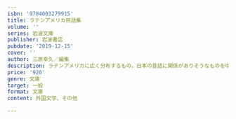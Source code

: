 ```yaml
---
isbn: '9784003279915'
title: ラテンアメリカ民話集
volume: ''
series: 岩波文庫
publisher: 岩波書店
pubdate: '2019-12-15'
cover: ''
author: 三原幸久／編集
description: ラテンアメリカに広く分布するもの，日本の昔話に関係がありそうなものを中心に37話を精選．
price: '920'
genre: 文庫
target: 一般
format: 文庫
content: 外国文学、その他

---
```

